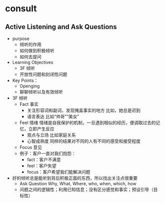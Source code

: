 # consult

## Active Listening and Ask Questions

* purpose
    - 倾听的作用
    - 如何做到积极倾听
    - 如何去提问
* Learning Objectives
    - 3F 倾听
    - 开放性问题和封闭性问题
* Key Points：
    - Openging
    - 聊聊倾听以及有效倾听
* 3F 倾听
    - Fact 事实
        + 关注形容词和副词，发现掩盖事实的地方 比如，她总是迟到
        + 语言表达 比如“帅哥”“美女”
    - Feel 情绪 情绪是自我保护的机制，一旦遇到相似的经历，便调取过去的记忆，立即产生反应
        + 观点与立场 比如家庭关系
        + 心智成熟度 同样的结果对不同的人有不同的感受和接受程度
    - Focus 意见
    - 例子：客户一直对我们抱怨：
        + fact：客户不满意
        + feel：客户失望
        + focus：客户希望我们能解决问题
* 好的倾听总是能听到背后积极正面的东西，所以找出关注点很重要
    - Ask Question Why, What, Where, who, when, which, how
    - 问题之间的逻辑性；利用已知信息；没有区分感觉和事实；预设引导（目标性）
